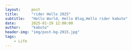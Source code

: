 ```yaml
---
layout:     post
title:      "rider Hello 2025"
subtitle:   "Hello World, Hello Blog,Hello rider kabuto"
date:       2025-01-29 12:00:00
author:     "kabuto"
header-img: "img/post-bg-2015.jpg"
tags:
    - Life
---
```


